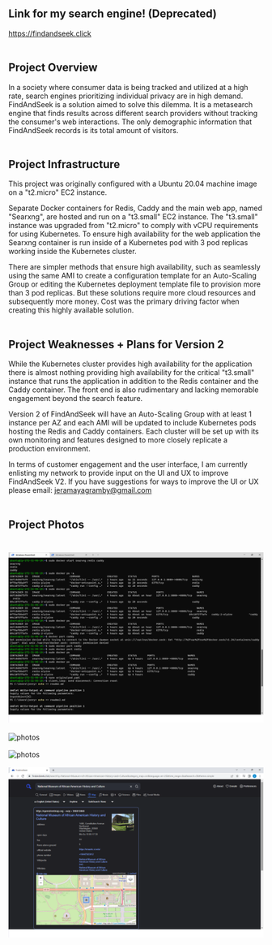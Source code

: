 <br>

## Link for my search engine! (Deprecated)
https://findandseek.click <br><br>

## Project Overview
In a society where consumer data is being tracked and utilized at a high rate, search engines prioritizing individual privacy are in high demand. FindAndSeek is a solution aimed to solve this dilemma. It is a metasearch engine that finds results across different search providers without tracking the consumer's web interactions. The only demographic information that FindAndSeek records is its total amount of visitors.<br><br>

## Project Infrastructure
This project was originally configured with a Ubuntu 20.04 machine image on a "t2.micro" EC2 instance. 

Separate Docker containers for Redis, Caddy and the main web app, named "Searxng", are hosted and run on a "t3.small" EC2 instance. The "t3.small" instance was upgraded from "t2.micro" to comply with vCPU requirements for using Kubernetes. To ensure high availability for the web application the Searxng container is run inside of a Kubernetes pod with 3 pod replicas working inside the Kubernetes cluster.  

There are simpler methods that ensure high availability, such as seamlessly using the same AMI to create a configuration template for an Auto-Scaling Group or editing the Kubernetes deployment template file to provision more than 3 pod replicas. But these solutions require more cloud resources and subsequently more money. Cost was the primary driving factor when creating this highly available solution.
<br><br>

## Project Weaknesses + Plans for Version 2
While the Kubernetes cluster provides high availability for the application there is almost nothing providing high availability for the critical "t3.small" instance that runs the application in addition to the Redis container and the Caddy container. The front end is also rudimentary and lacking memorable engagement beyond the search feature.

Version 2 of FindAndSeek will have an Auto-Scaling Group with at least 1 instance per AZ and each AMI will be updated to include Kubernetes pods hosting the Redis and Caddy containers. Each cluster will be set up with its own monitoring and features designed to more closely replicate a production environment.

In terms of customer engagement and the user interface, I am currently enlisting my network to provide input on the UI and UX to improve FindAndSeek V2. If you have suggestions for ways to improve the UI or UX please email: jeramayagramby@gmail.com <br><br>

## Project Photos <br><br>
![photos](searxng-docker/photos/docker.png)<br><br>
![photos](searxng-docker/landingpage.png)<br><br>
![photos](searxng-docker/regularsearch.png)<br><br>
![photos](searxng-docker/photos/maps.png)<br><br>
